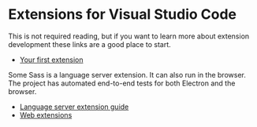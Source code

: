 # Extensions for Visual Studio Code

This is not required reading, but if you want to learn more about extension development these links are a good place to start.

- [Your first extension](https://code.visualstudio.com/api/get-started/your-first-extension)

Some Sass is a language server extension. It can also run in the browser. The project has automated end-to-end tests for both Electron and the browser.

- [Language server extension guide](https://code.visualstudio.com/api/language-extensions/language-server-extension-guide)
- [Web extensions](https://code.visualstudio.com/api/extension-guides/web-extensions)
